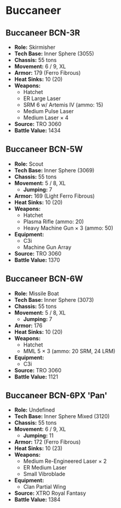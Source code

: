 # Buccaneer
## Buccaneer BCN-3R
- **Role:** Skirmisher
- **Tech Base:** Inner Sphere (3055)
- **Chassis:** 55 tons
- **Movement:** 6 / 9, XL
- **Armor:** 179 (Ferro Fibrous)
- **Heat Sinks:** 10 (20)
- **Weapons:**
  - Hatchet
  - ER Large Laser
  - SRM 6 w/ Artemis IV (ammo: 15)
  - Medium Pulse Laser
  - Medium Laser × 4
- **Source:** TRO 3060
- **Battle Value:** 1434

## Buccaneer BCN-5W
- **Role:** Scout
- **Tech Base:** Inner Sphere (3069)
- **Chassis:** 55 tons
- **Movement:** 5 / 8, XL
  - **Jumping:** 7
- **Armor:** 169 (Light Ferro Fibrous)
- **Heat Sinks:** 10 (20)
- **Weapons:**
  - Hatchet
  - Plasma Rifle (ammo: 20)
  - Heavy Machine Gun × 3 (ammo: 50)
- **Equipment:**
  - C3i
  - Machine Gun Array
- **Source:** TRO 3060
- **Battle Value:** 1370

## Buccaneer BCN-6W
- **Role:** Missile Boat
- **Tech Base:** Inner Sphere (3073)
- **Chassis:** 55 tons
- **Movement:** 5 / 8, XL
  - **Jumping:** 7
- **Armor:** 176
- **Heat Sinks:** 10 (20)
- **Weapons:**
  - Hatchet
  - MML 5 × 3 (ammo: 20 SRM, 24 LRM)
- **Equipment:**
  - C3i
- **Source:** TRO 3060
- **Battle Value:** 1121

## Buccaneer BCN-6PX 'Pan'
- **Role:** Undefined
- **Tech Base:** Inner Sphere Mixed (3120)
- **Chassis:** 55 tons
- **Movement:** 6 / 9, XL
  - **Jumping:** 11
- **Armor:** 172 (Ferro Fibrous)
- **Heat Sinks:** 10 (23)
- **Weapons:**
  - Medium Re-Engineered Laser × 2
  - ER Medium Laser
  - Small Vibroblade
- **Equipment:**
  - Clan Partial Wing
- **Source:** XTRO Royal Fantasy
- **Battle Value:** 1384

